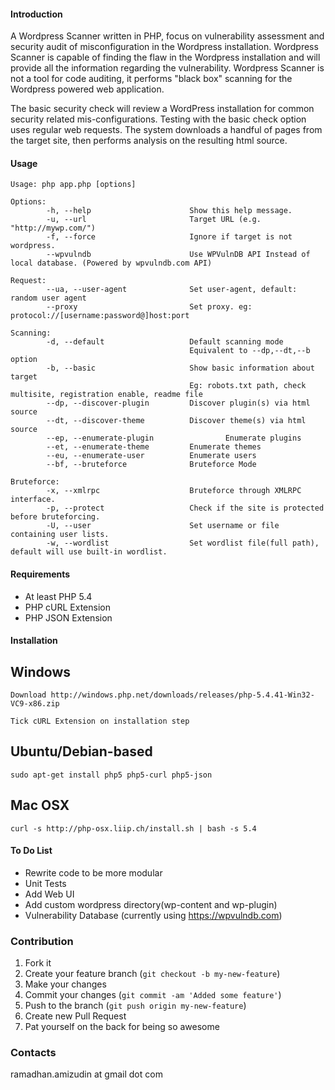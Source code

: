 #### Introduction

A Wordpress Scanner written in PHP, focus on vulnerability assessment and security audit of misconfiguration in the Wordpress installation. 
Wordpress Scanner is capable of finding the flaw in the Wordpress installation and will provide all the information regarding the vulnerability. 
Wordpress Scanner is not a tool for code auditing, it performs "black box" scanning for the Wordpress powered web application. 

The basic security check will review a WordPress installation for common security related mis-configurations. Testing with the basic check option uses regular web requests. 
The system downloads a handful of pages from the target site, then performs analysis on the resulting html source. 

#### Usage
```
Usage: php app.php [options]

Options:
        -h, --help                      Show this help message.
        -u, --url                       Target URL (e.g. "http://mywp.com/")
        -f, --force                     Ignore if target is not wordpress.
        --wpvulndb                      Use WPVulnDB API Instead of local database. (Powered by wpvulndb.com API)

Request:
        --ua, --user-agent              Set user-agent, default: random user agent
        --proxy                         Set proxy. eg: protocol://[username:password@]host:port

Scanning:
        -d, --default                   Default scanning mode
                                        Equivalent to --dp,--dt,--b option
        -b, --basic                     Show basic information about target
                                        Eg: robots.txt path, check multisite, registration enable, readme file
        --dp, --discover-plugin         Discover plugin(s) via html source
        --dt, --discover-theme          Discover theme(s) via html source
        --ep, --enumerate-plugin                Enumerate plugins
        --et, --enumerate-theme         Enumerate themes
        --eu, --enumerate-user          Enumerate users
        --bf, --bruteforce              Bruteforce Mode

Bruteforce:
        -x, --xmlrpc                    Bruteforce through XMLRPC interface.
        -p, --protect                   Check if the site is protected before bruteforcing.
        -U, --user                      Set username or file containing user lists.
        -w, --wordlist                  Set wordlist file(full path), default will use built-in wordlist.
```

#### Requirements
  
- At least PHP 5.4
- PHP cURL Extension  
- PHP JSON Extension  


#### Installation

## Windows 

```Download http://windows.php.net/downloads/releases/php-5.4.41-Win32-VC9-x86.zip```  

```Tick cURL Extension on installation step```  

## Ubuntu/Debian-based

```sudo apt-get install php5 php5-curl php5-json```

## Mac OSX

```curl -s http://php-osx.liip.ch/install.sh | bash -s 5.4```

#### To Do List
- Rewrite code to be more modular
- Unit Tests
- Add Web UI
- Add custom wordpress directory(wp-content and wp-plugin)
- Vulnerability Database (currently using https://wpvulndb.com)


### Contribution

1. Fork it
2. Create your feature branch (`git checkout -b my-new-feature`)
3. Make your changes
4. Commit your changes (`git commit -am 'Added some feature'`)
5. Push to the branch (`git push origin my-new-feature`)
6. Create new Pull Request
7. Pat yourself on the back for being so awesome

### Contacts

ramadhan.amizudin at gmail dot com



